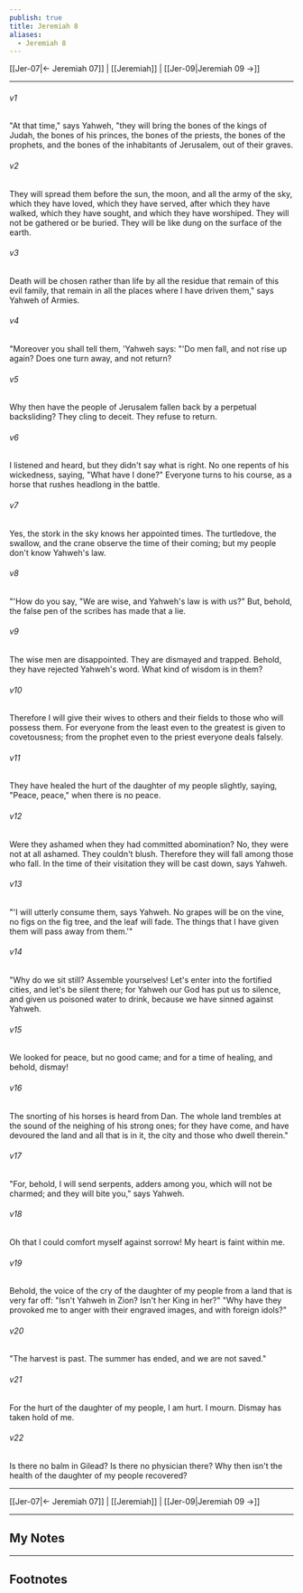 ```yaml
---
publish: true
title: Jeremiah 8
aliases:
  - Jeremiah 8
---
```


[[Jer-07|← Jeremiah 07]] | [[Jeremiah]] | [[Jer-09|Jeremiah 09 →]]
***



###### v1 
"At that time," says Yahweh, "they will bring the bones of the kings of Judah, the bones of his princes, the bones of the priests, the bones of the prophets, and the bones of the inhabitants of Jerusalem, out of their graves. 

###### v2 
They will spread them before the sun, the moon, and all the army of the sky, which they have loved, which they have served, after which they have walked, which they have sought, and which they have worshiped. They will not be gathered or be buried. They will be like dung on the surface of the earth. 

###### v3 
Death will be chosen rather than life by all the residue that remain of this evil family, that remain in all the places where I have driven them," says Yahweh of Armies. 

###### v4 
"Moreover you shall tell them, 'Yahweh says: "'Do men fall, and not rise up again? Does one turn away, and not return? 

###### v5 
Why then have the people of Jerusalem fallen back by a perpetual backsliding? They cling to deceit. They refuse to return. 

###### v6 
I listened and heard, but they didn't say what is right. No one repents of his wickedness, saying, "What have I done?" Everyone turns to his course, as a horse that rushes headlong in the battle. 

###### v7 
Yes, the stork in the sky knows her appointed times. The turtledove, the swallow, and the crane observe the time of their coming; but my people don't know Yahweh's law. 

###### v8 
"'How do you say, "We are wise, and Yahweh's law is with us?" But, behold, the false pen of the scribes has made that a lie. 

###### v9 
The wise men are disappointed. They are dismayed and trapped. Behold, they have rejected Yahweh's word. What kind of wisdom is in them? 

###### v10 
Therefore I will give their wives to others and their fields to those who will possess them. For everyone from the least even to the greatest is given to covetousness; from the prophet even to the priest everyone deals falsely. 

###### v11 
They have healed the hurt of the daughter of my people slightly, saying, "Peace, peace," when there is no peace. 

###### v12 
Were they ashamed when they had committed abomination? No, they were not at all ashamed. They couldn't blush. Therefore they will fall among those who fall. In the time of their visitation they will be cast down, says Yahweh. 

###### v13 
"'I will utterly consume them, says Yahweh. No grapes will be on the vine, no figs on the fig tree, and the leaf will fade. The things that I have given them will pass away from them.'" 

###### v14 
"Why do we sit still? Assemble yourselves! Let's enter into the fortified cities, and let's be silent there; for Yahweh our God has put us to silence, and given us poisoned water to drink, because we have sinned against Yahweh. 

###### v15 
We looked for peace, but no good came; and for a time of healing, and behold, dismay! 

###### v16 
The snorting of his horses is heard from Dan. The whole land trembles at the sound of the neighing of his strong ones; for they have come, and have devoured the land and all that is in it, the city and those who dwell therein." 

###### v17 
"For, behold, I will send serpents, adders among you, which will not be charmed; and they will bite you," says Yahweh. 

###### v18 
Oh that I could comfort myself against sorrow! My heart is faint within me. 

###### v19 
Behold, the voice of the cry of the daughter of my people from a land that is very far off: "Isn't Yahweh in Zion? Isn't her King in her?" "Why have they provoked me to anger with their engraved images, and with foreign idols?" 

###### v20 
"The harvest is past. The summer has ended, and we are not saved." 

###### v21 
For the hurt of the daughter of my people, I am hurt. I mourn. Dismay has taken hold of me. 

###### v22 
Is there no balm in Gilead? Is there no physician there? Why then isn't the health of the daughter of my people recovered?

***
[[Jer-07|← Jeremiah 07]] | [[Jeremiah]] | [[Jer-09|Jeremiah 09 →]]

---
## My Notes

---
## Footnotes